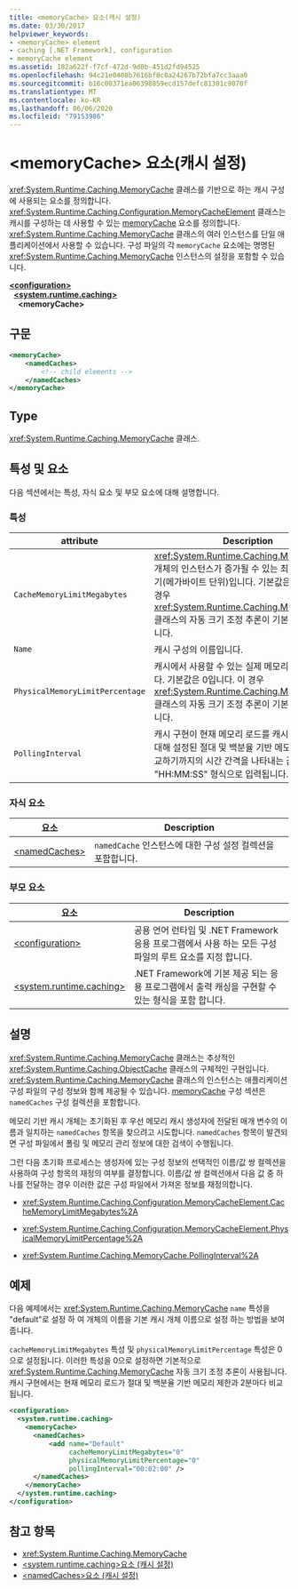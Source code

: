 ```yaml
---
title: <memoryCache> 요소(캐시 설정)
ms.date: 03/30/2017
helpviewer_keywords:
- <memoryCache> element
- caching [.NET Framework], configuration
- memoryCache element
ms.assetid: 182a622f-f7cf-472d-9d0b-451d2fd94525
ms.openlocfilehash: 94c21e0408b7616bf0c8a24267b72bfa7cc3aaa0
ms.sourcegitcommit: b16c00371ea06398859ecd157defc81301c9070f
ms.translationtype: MT
ms.contentlocale: ko-KR
ms.lasthandoff: 06/06/2020
ms.locfileid: "79153986"
---
```

# <a name="memorycache-element-cache-settings"></a>\<memoryCache> 요소(캐시 설정)
<xref:System.Runtime.Caching.MemoryCache> 클래스를 기반으로 하는 캐시 구성에 사용되는 요소를 정의합니다. <xref:System.Runtime.Caching.Configuration.MemoryCacheElement> 클래스는 캐시를 구성하는 데 사용할 수 있는 [memoryCache](memorycache-element-cache-settings.md) 요소를 정의합니다. <xref:System.Runtime.Caching.MemoryCache> 클래스의 여러 인스턴스를 단일 애플리케이션에서 사용할 수 있습니다. 구성 파일의 각 `memoryCache` 요소에는 명명된 <xref:System.Runtime.Caching.MemoryCache> 인스턴스의 설정을 포함할 수 있습니다.  
  
[**\<configuration>**](../configuration-element.md)\
&nbsp;&nbsp;[**\<system.runtime.caching>**](system-runtime-caching-element-cache-settings.md)\
&nbsp;&nbsp;&nbsp;&nbsp;**\<memoryCache>**  
  
## <a name="syntax"></a>구문  
  
```xml  
<memoryCache>
    <namedCaches>  
        <!-- child elements -->  
    </namedCaches>
</memoryCache>  
```  
  
## <a name="type"></a>Type  
 <xref:System.Runtime.Caching.MemoryCache> 클래스.  
  
## <a name="attributes-and-elements"></a>특성 및 요소  
 다음 섹션에서는 특성, 자식 요소 및 부모 요소에 대해 설명합니다.  
  
### <a name="attributes"></a>특성  
  
|attribute|Description|  
|---------------|-----------------|  
|`CacheMemoryLimitMegabytes`|<xref:System.Runtime.Caching.MemoryCache> 개체의 인스턴스가 증가될 수 있는 최대 메모리 크기(메가바이트 단위)입니다. 기본값은 0입니다. 이 경우 <xref:System.Runtime.Caching.MemoryCache> 클래스의 자동 크기 조정 추론이 기본적으로 사용됩니다.|  
|`Name`|캐시 구성의 이름입니다.|  
|`PhysicalMemoryLimitPercentage`|캐시에서 사용할 수 있는 실제 메모리의 비율입니다. 기본값은 0입니다. 이 경우 <xref:System.Runtime.Caching.MemoryCache> 클래스의 자동 크기 조정 추론이 기본적으로 사용됩니다.|  
|`PollingInterval`|캐시 구현이 현재 메모리 로드를 캐시 인스턴스에 대해 설정된 절대 및 백분율 기반 메모리 제한과 비교하기까지의 시간 간격을 나타내는 값입니다. 값은 "HH:MM:SS" 형식으로 입력됩니다.|  
  
### <a name="child-elements"></a>자식 요소  
  
|요소|Description|  
|-------------|-----------------|  
|[\<namedCaches>](namedcaches-element-cache-settings.md)|`namedCache` 인스턴스에 대한 구성 설정 컬렉션을 포함합니다.|  
  
### <a name="parent-elements"></a>부모 요소  
  
|요소|Description|  
|-------------|-----------------|  
|[\<configuration>](../configuration-element.md)|공용 언어 런타임 및 .NET Framework 응용 프로그램에서 사용 하는 모든 구성 파일의 루트 요소를 지정 합니다.|  
|[\<system.runtime.caching>](system-runtime-caching-element-cache-settings.md)|.NET Framework에 기본 제공 되는 응용 프로그램에서 출력 캐싱을 구현할 수 있는 형식을 포함 합니다.|  
  
## <a name="remarks"></a>설명  
 <xref:System.Runtime.Caching.MemoryCache> 클래스는 추상적인 <xref:System.Runtime.Caching.ObjectCache> 클래스의 구체적인 구현입니다. <xref:System.Runtime.Caching.MemoryCache> 클래스의 인스턴스는 애플리케이션 구성 파일의 구성 정보와 함께 제공될 수 있습니다. [memoryCache](memorycache-element-cache-settings.md) 구성 섹션은 `namedCaches` 구성 컬렉션을 포함합니다.  
  
 메모리 기반 캐시 개체는 초기화된 후 우선 메모리 캐시 생성자에 전달된 매개 변수의 이름과 일치하는 `namedCaches` 항목을 찾으려고 시도합니다. `namedCaches` 항목이 발견되면 구성 파일에서 폴링 및 메모리 관리 정보에 대한 검색이 수행됩니다.  
  
 그런 다음 초기화 프로세스는 생성자에 있는 구성 정보의 선택적인 이름/값 쌍 컬렉션을 사용하여 구성 항목의 재정의 여부를 결정합니다. 이름/값 쌍 컬렉션에서 다음 값 중 하나를 전달하는 경우 이러한 값은 구성 파일에서 가져온 정보를 재정의합니다.  
  
- <xref:System.Runtime.Caching.Configuration.MemoryCacheElement.CacheMemoryLimitMegabytes%2A>  
  
- <xref:System.Runtime.Caching.Configuration.MemoryCacheElement.PhysicalMemoryLimitPercentage%2A>  
  
- <xref:System.Runtime.Caching.MemoryCache.PollingInterval%2A>  
  
## <a name="example"></a>예제  
 다음 예제에서는 <xref:System.Runtime.Caching.MemoryCache> `name` 특성을 "default"로 설정 하 여 개체의 이름을 기본 캐시 개체 이름으로 설정 하는 방법을 보여 줍니다.  
  
 `cacheMemoryLimitMegabytes` 특성 및 `physicalMemoryLimitPercentage` 특성은 0으로 설정됩니다. 이러한 특성을 0으로 설정하면 기본적으로 <xref:System.Runtime.Caching.MemoryCache> 자동 크기 조정 추론이 사용됩니다. 캐시 구현에서는 현재 메모리 로드가 절대 및 백분율 기반 메모리 제한과 2분마다 비교됩니다.  
  
```xml  
<configuration>  
  <system.runtime.caching>  
    <memoryCache>  
      <namedCaches>  
          <add name="Default"
               cacheMemoryLimitMegabytes="0"
               physicalMemoryLimitPercentage="0"  
               pollingInterval="00:02:00" />  
      </namedCaches>  
    </memoryCache>  
  </system.runtime.caching>  
</configuration>  
```  
  
## <a name="see-also"></a>참고 항목

- <xref:System.Runtime.Caching.MemoryCache>
- [\<system.runtime.caching>요소 (캐시 설정)](system-runtime-caching-element-cache-settings.md)
- [\<namedCaches>요소 (캐시 설정)](namedcaches-element-cache-settings.md)
